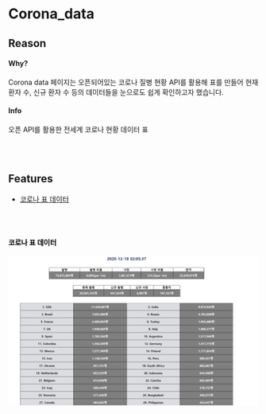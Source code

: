 # Corona_data

## Reason

#### Why?

<p>Corona data 페이지는 오픈되어있는 코로나 질병 현황 API를 활용해 표를 만들어 현재 환자 수, 신규 환자 수 등의 데이터들을 눈으로도 쉽게 확인하고자 했습니다.
</p>

#### Info

<p>오픈 API를 활용한 전세계 코로나 현황 데이터 표</p>

<br />
<br />

## Features

<ul>
<li><a href="#stat">코로나 표 데이터</a></li>
</ul>

<br />
<br />

#### <a id="stat" style="color: black">코로나 표 데이터 </a>

<img src="./images/stat.png" alt="페이지상세사진">
